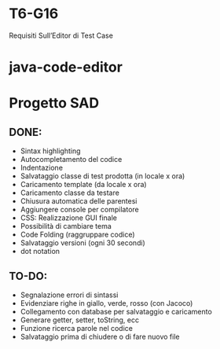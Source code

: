 # T6-G16
Requisiti Sull’Editor di Test Case

# java-code-editor
# Progetto SAD

## DONE:
  - Sintax highlighting
  - Autocompletamento del codice
  - Indentazione
  - Salvataggio classe di test prodotta (in locale x ora)
  - Caricamento template (da locale x ora)
  - Caricamento classe da testare
  - Chiusura automatica delle parentesi
  - Aggiungere console per compilatore 
  - CSS: Realizzazione GUI finale
  - Possibilità di cambiare tema
  - Code Folding (raggruppare codice) 
  - Salvataggio versioni (ogni 30 secondi)
  - dot notation
 
## TO-DO:
  - Segnalazione errori di sintassi 
  - Evidenziare righe in giallo, verde, rosso (con Jacoco)
  - Collegamento con database per salvataggio e caricamento
  - Generare getter, setter, toString, ecc
  - Funzione ricerca parole nel codice
  - Salvataggio prima di chiudere o di fare nuovo file

